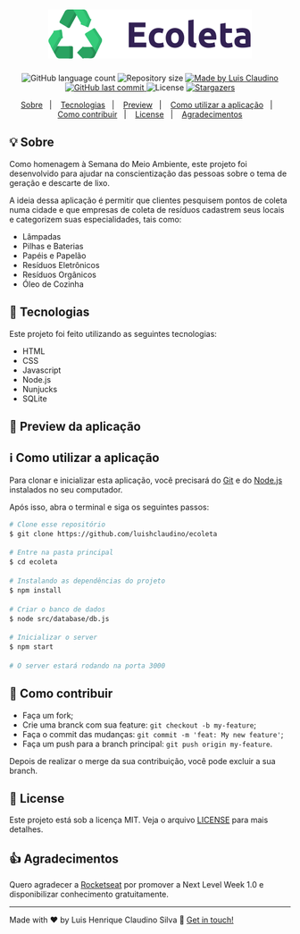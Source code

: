 <h1 align="center">
    <img src="./public/assets/logo.svg" title="Logo Ecoleta">
</h1>

<p align="center">
  <img alt="GitHub language count" src="https://img.shields.io/github/languages/count/luishclaudino/ecoleta?color=%2304D361">

  <img alt="Repository size" src="https://img.shields.io/github/repo-size/luishclaudino/ecoleta">
	
  <a href="https://www.linkedin.com/in/luishclaudino/">
    <img alt="Made by Luis Claudino" src="https://img.shields.io/badge/made%20by-Luis Claudino-%2304D361">
  </a>

  <a href="https://github.com/luishclaudino/ecoleta/commits/master">
    <img alt="GitHub last commit" src="https://img.shields.io/github/last-commit/luishclaudino/ecoleta">
  </a>

  <img alt="License" src="https://img.shields.io/badge/license-MIT-brightgreen">
   <a href="https://github.com/luishclaudino/ecoleta/stargazers">
    <img alt="Stargazers" src="https://img.shields.io/github/stars/luishclaudino/ecoleta?style=social">
  </a>
</p>

<p align="center">
  <a href="#-sobre">Sobre</a>&nbsp;&nbsp;&nbsp;|&nbsp;&nbsp;&nbsp;
  <a href="#-tecnologias">Tecnologias</a>&nbsp;&nbsp;&nbsp;|&nbsp;&nbsp;&nbsp;
  <a href="#movie_camera-">Preview</a>&nbsp;&nbsp;&nbsp;|&nbsp;&nbsp;&nbsp;
  <a href="#information_source-">Como utilizar a aplicação</a>&nbsp;&nbsp;&nbsp;|&nbsp;&nbsp;&nbsp;
  <a href="#-como-contribuir">Como contribuir</a>&nbsp;&nbsp;&nbsp;|&nbsp;&nbsp;&nbsp;
  <a href="#memo-license">License</a>&nbsp;&nbsp;&nbsp;|&nbsp;&nbsp;&nbsp;
  <a href="#-agradecimentos">Agradecimentos</a>
</p>

## :bulb: Sobre

<p>Como homenagem à Semana do Meio Ambiente, este projeto foi desenvolvido para ajudar na conscientização das pessoas sobre o tema de geração e descarte de lixo.</p>
<p>A ideia dessa aplicação é permitir que clientes pesquisem pontos de coleta numa cidade e que empresas de coleta de resíduos cadastrem seus locais e categorizem suas especialidades, tais como:</p>
<ul>
<li>Lâmpadas</li>
<li>Pilhas e Baterias</li>
<li>Papéis e Papelão</li>
<li>Resíduos Eletrônicos</li>
<li>Resíduos Orgânicos</li>
<li>Óleo de Cozinha</li>
</ul>

## :rocket: Tecnologias

Este projeto foi feito utilizando as seguintes tecnologias:

- HTML
- CSS
- Javascript
- Node.js
- Nunjucks
- SQLite

## :movie_camera: Preview da aplicação

## :information_source: Como utilizar a aplicação

Para clonar e inicializar esta aplicação, você precisará do [Git](https://git-scm.com) e do [Node.js](https://nodejs.org/en/download/) instalados no seu computador.

Após isso, abra o terminal e siga os seguintes passos:

```bash
# Clone esse repositório
$ git clone https://github.com/luishclaudino/ecoleta

# Entre na pasta principal
$ cd ecoleta

# Instalando as dependências do projeto
$ npm install

# Criar o banco de dados
$ node src/database/db.js 

# Inicializar o server
$ npm start

# O server estará rodando na porta 3000
```

## 🤔 Como contribuir

- Faça um fork;
- Crie uma branck com sua feature: `git checkout -b my-feature`;
- Faça o commit das mudanças: `git commit -m 'feat: My new feature'`;
- Faça um push para a branch principal: `git push origin my-feature`.

Depois de realizar o merge da sua contribuição, você pode excluir a sua branch.

## :memo: License

Este projeto está sob a licença MIT. Veja o arquivo [LICENSE](https://github.com/luishclaudino/ecoleta/blob/master/LICENSE) para mais detalhes.

## :+1: Agradecimentos

Quero agradecer a [Rocketseat](https://github.com/Rocketseat) por promover a Next Level Week 1.0 e disponibilizar conhecimento gratuitamente.

---

Made with ♥ by Luis Henrique Claudino Silva :wave: [Get in touch!](https://www.linkedin.com/in/luishclaudino/)